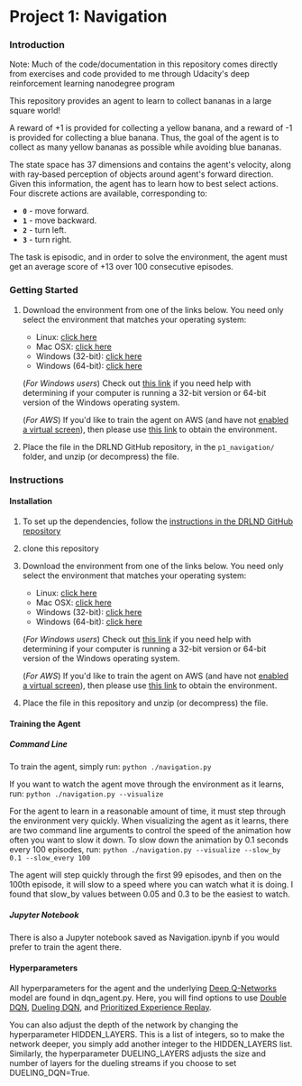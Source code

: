 # Project 1: Navigation

### Introduction

Note: Much of the code/documentation in this repository comes directly from exercises and code provided to me through Udacity's deep reinforcement learning nanodegree program 

This repository provides an agent to learn to collect bananas in a large square world!

A reward of +1 is provided for collecting a yellow banana, and a reward of -1 is provided for collecting a blue banana.  Thus, the goal of the agent is to collect as many yellow bananas as possible while avoiding blue bananas.  

The state space has 37 dimensions and contains the agent's velocity, along with ray-based perception of objects around agent's forward direction.  Given this information, the agent has to learn how to best select actions.  Four discrete actions are available, corresponding to:
- **`0`** - move forward.
- **`1`** - move backward.
- **`2`** - turn left.
- **`3`** - turn right.

The task is episodic, and in order to solve the environment, the agent must get an average score of +13 over 100 consecutive episodes.

### Getting Started

1. Download the environment from one of the links below.  You need only select the environment that matches your operating system:
    - Linux: [click here](https://s3-us-west-1.amazonaws.com/udacity-drlnd/P1/Banana/Banana_Linux.zip)
    - Mac OSX: [click here](https://s3-us-west-1.amazonaws.com/udacity-drlnd/P1/Banana/Banana.app.zip)
    - Windows (32-bit): [click here](https://s3-us-west-1.amazonaws.com/udacity-drlnd/P1/Banana/Banana_Windows_x86.zip)
    - Windows (64-bit): [click here](https://s3-us-west-1.amazonaws.com/udacity-drlnd/P1/Banana/Banana_Windows_x86_64.zip)
    
    (_For Windows users_) Check out [this link](https://support.microsoft.com/en-us/help/827218/how-to-determine-whether-a-computer-is-running-a-32-bit-version-or-64) if you need help with determining if your computer is running a 32-bit version or 64-bit version of the Windows operating system.

    (_For AWS_) If you'd like to train the agent on AWS (and have not [enabled a virtual screen](https://github.com/Unity-Technologies/ml-agents/blob/master/docs/Training-on-Amazon-Web-Service.md)), then please use [this link](https://s3-us-west-1.amazonaws.com/udacity-drlnd/P1/Banana/Banana_Linux_NoVis.zip) to obtain the environment.

2. Place the file in the DRLND GitHub repository, in the `p1_navigation/` folder, and unzip (or decompress) the file. 

### Instructions

#### Installation
1. To set up the dependencies, follow the [instructions in the DRLND GitHub repository](https://github.com/udacity/deep-reinforcement-learning#dependencies)

2. clone this repository

3. Download the environment from one of the links below.  You need only select the environment that matches your operating system:
    - Linux: [click here](https://s3-us-west-1.amazonaws.com/udacity-drlnd/P1/Banana/Banana_Linux.zip)
    - Mac OSX: [click here](https://s3-us-west-1.amazonaws.com/udacity-drlnd/P1/Banana/Banana.app.zip)
    - Windows (32-bit): [click here](https://s3-us-west-1.amazonaws.com/udacity-drlnd/P1/Banana/Banana_Windows_x86.zip)
    - Windows (64-bit): [click here](https://s3-us-west-1.amazonaws.com/udacity-drlnd/P1/Banana/Banana_Windows_x86_64.zip)
    
    (_For Windows users_) Check out [this link](https://support.microsoft.com/en-us/help/827218/how-to-determine-whether-a-computer-is-running-a-32-bit-version-or-64) if you need help with determining if your computer is running a 32-bit version or 64-bit version of the Windows operating system.

    (_For AWS_) If you'd like to train the agent on AWS (and have not [enabled a virtual screen](https://github.com/Unity-Technologies/ml-agents/blob/master/docs/Training-on-Amazon-Web-Service.md)), then please use [this link](https://s3-us-west-1.amazonaws.com/udacity-drlnd/P1/Banana/Banana_Linux_NoVis.zip) to obtain the environment.

4. Place the file in this repository and unzip (or decompress) the file. 

#### Training the Agent

##### Command Line
To train the agent, simply run:
```python ./navigation.py```

If you want to watch the agent move through the environment as it learns, run:
```python ./navigation.py --visualize```

For the agent to learn in a reasonable amount of time, it must step through the environment very quickly. When visualizing the agent as it learns, there are two command line arguments to control the speed of the animation how often you want to slow it down. To slow down the animation by 0.1 seconds every 100 episodes, run:
```python ./navigation.py --visualize --slow_by 0.1 --slow_every 100```

The agent will step quickly through the first 99 episodes, and then on the 100th episode, it will slow to a speed where you can watch what it is doing. I found that slow_by values between 0.05 and 0.3 to be the easiest to watch.

##### Jupyter Notebook
There is also a Jupyter notebook saved as Navigation.ipynb if you would prefer to train the agent there.

#### Hyperparameters

All hyperparameters for the agent and the underlying [Deep Q-Networks](https://storage.googleapis.com/deepmind-media/dqn/DQNNaturePaper.pdf) model are found in dqn_agent.py. Here, you will find options to use [Double DQN](https://arxiv.org/abs/1509.06461), [Dueling DQN](https://arxiv.org/abs/1511.06581), and [Prioritized Experience Replay](https://arxiv.org/abs/1511.05952).

You can also adjust the depth of the network by changing the hyperparameter HIDDEN_LAYERS. This is a list of integers, so to make the network deeper, you simply add another integer to the HIDDEN_LAYERS list. Similarly, the hyperparameter DUELING_LAYERS adjusts the size and number of layers for the dueling streams if you choose to set DUELING_DQN=True.

